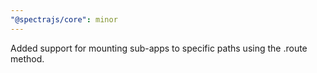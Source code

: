 ```yaml
---
"@spectrajs/core": minor
---
```


Added support for mounting sub-apps to specific paths using the .route method.

